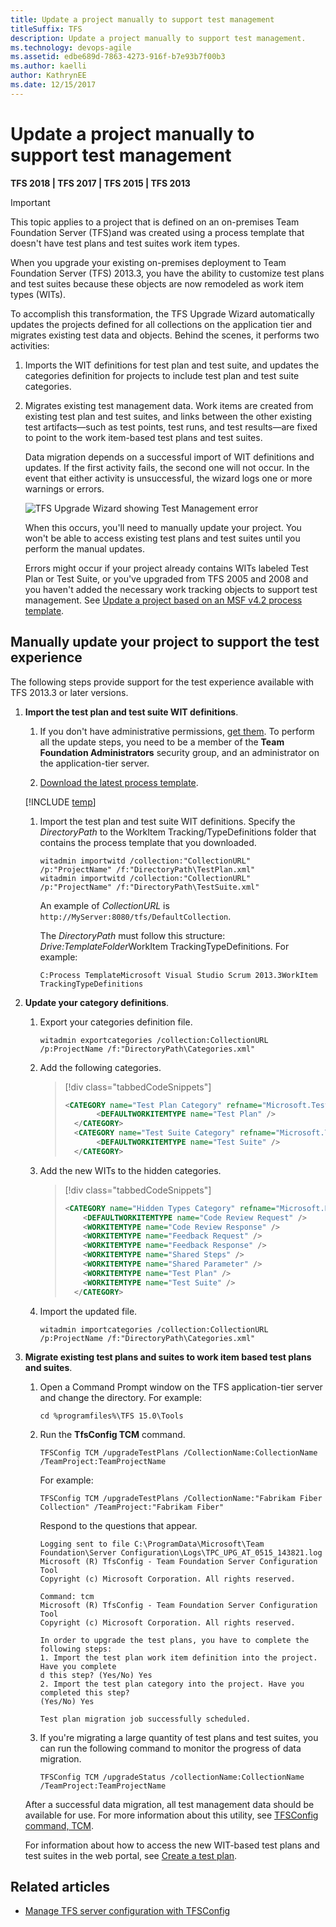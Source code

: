 ```yaml
---
title: Update a project manually to support test management
titleSuffix: TFS
description: Update a project manually to support test management.
ms.technology: devops-agile
ms.assetid: edbe689d-7863-4273-916f-b7e93b7f00b3
ms.author: kaelli
author: KathrynEE
ms.date: 12/15/2017
---
```


# Update a project manually to support test management

**TFS 2018 | TFS 2017 | TFS 2015 | TFS 2013**

> [!IMPORTANT]  
> This topic applies to a project that is defined on an on-premises Team Foundation Server (TFS)and was created using a process template that doesn't have test plans and test suites work item types.

When you upgrade your existing on-premises deployment to Team Foundation Server (TFS) 2013.3, you have the ability to customize test plans and test suites because these objects are now remodeled as work item types (WITs).

To accomplish this transformation, the TFS Upgrade Wizard automatically updates the projects defined for all collections on the application tier and migrates existing test data and objects. Behind the scenes, it performs two activities:

1. Imports the WIT definitions for test plan and test suite, and updates the categories definition for projects to include test plan and test suite categories.

2. Migrates existing test management data. Work items are created from existing test plan and test suites, and links between the other existing test artifacts&mdash;such as test points, test runs, and test results&mdash;are fixed to point to the work item-based test plans and test suites.

   Data migration depends on a successful import of WIT definitions and updates. If the first activity fails, the second one will not occur. In the event that either activity is unsuccessful, the wizard logs one or more warnings or errors.

   ![TFS Upgrade Wizard showing Test Management error](media/alm_upg_errortestmanagement.png "ALM_UPG_ErrorTestManagement")

   When this occurs, you'll need to manually update your project. You won't be able to access existing test plans and test suites until you perform the manual updates.

   Errors might occur if your project already contains WITs labeled Test Plan or Test Suite, or you've upgraded from TFS 2005 and 2008 and you haven't added the necessary work tracking objects to support test management. See [Update a project based on an MSF v4.2 process template](update-a-team-project-v4-dot-2-process-template.md).

## Manually update your project to support the test experience

The following steps provide support for the test experience available with TFS 2013.3 or later versions.

1. **Import the test plan and test suite WIT definitions**.

   1. If you don't have administrative permissions, [get them](../../organizations/security/set-project-collection-level-permissions.md). To perform all the update steps, you need to be a member of the **Team Foundation Administrators** security group, and an administrator on the application-tier server.

   1. [Download the latest process template](../../boards/work-items/guidance/manage-process-templates.md).

   [!INCLUDE [temp](../../includes/witadmin-run-tool-example.md)]

   1. Import the test plan and test suite WIT definitions. Specify the _DirectoryPath_ to the WorkItem Tracking/TypeDefinitions folder that contains the process template that you downloaded.

      ```
      witadmin importwitd /collection:"CollectionURL" /p:"ProjectName" /f:"DirectoryPath\TestPlan.xml"
      witadmin importwitd /collection:"CollectionURL" /p:"ProjectName" /f:"DirectoryPath\TestSuite.xml"
      ```

      An example of _CollectionURL_ is `http://MyServer:8080/tfs/DefaultCollection`.

      The _DirectoryPath_ must follow this structure: *Drive:TemplateFolder*WorkItem TrackingTypeDefinitions. For example:

      `C:Process TemplateMicrosoft Visual Studio Scrum 2013.3WorkItem TrackingTypeDefinitions`

2. **Update your category definitions**.

   1. Export your categories definition file.

      ```
      witadmin exportcategories /collection:CollectionURL /p:ProjectName /f:"DirectoryPath\Categories.xml"
      ```

   2. Add the following categories.

      > [!div class="tabbedCodeSnippets"]
      >
      > ```XML
      > <CATEGORY name="Test Plan Category" refname="Microsoft.TestPlanCategory">
      >        <DEFAULTWORKITEMTYPE name="Test Plan" />
      >   </CATEGORY>
      >   <CATEGORY name="Test Suite Category" refname="Microsoft.TestSuiteCategory">
      >        <DEFAULTWORKITEMTYPE name="Test Suite" />
      >   </CATEGORY>
      > ```

   3. Add the new WITs to the hidden categories.

      > [!div class="tabbedCodeSnippets"]
      >
      > ```XML
      > <CATEGORY name="Hidden Types Category" refname="Microsoft.HiddenCategory">
      >     <DEFAULTWORKITEMTYPE name="Code Review Request" />
      >     <WORKITEMTYPE name="Code Review Response" />
      >     <WORKITEMTYPE name="Feedback Request" />
      >     <WORKITEMTYPE name="Feedback Response" />
      >     <WORKITEMTYPE name="Shared Steps" />
      >     <WORKITEMTYPE name="Shared Parameter" />
      >     <WORKITEMTYPE name="Test Plan" />
      >     <WORKITEMTYPE name="Test Suite" />
      >   </CATEGORY>
      > ```

   4. Import the updated file.

      ```
      witadmin importcategories /collection:CollectionURL /p:ProjectName /f:"DirectoryPath\Categories.xml"
      ```

3. **Migrate existing test plans and suites to work item based test plans and suites**.

   1. Open a Command Prompt window on the TFS application-tier server and change the directory. For example:

      ```
      cd %programfiles%\TFS 15.0\Tools
      ```

   2. Run the **TfsConfig TCM** command.

      ```
      TFSConfig TCM /upgradeTestPlans /CollectionName:CollectionName /TeamProject:TeamProjectName
      ```

      For example:

      `TFSConfig TCM /upgradeTestPlans /CollectionName:"Fabrikam Fiber Collection" /TeamProject:"Fabrikam Fiber"`

      Respond to the questions that appear.

      ```
      Logging sent to file C:\ProgramData\Microsoft\Team Foundation\Server Configuration\Logs\TPC_UPG_AT_0515_143821.log
      Microsoft (R) TfsConfig - Team Foundation Server Configuration Tool
      Copyright (c) Microsoft Corporation. All rights reserved.

      Command: tcm
      Microsoft (R) TfsConfig - Team Foundation Server Configuration Tool
      Copyright (c) Microsoft Corporation. All rights reserved.

      In order to upgrade the test plans, you have to complete the following steps:
      1. Import the test plan work item definition into the project. Have you complete
      d this step? (Yes/No) Yes
      2. Import the test plan category into the project. Have you completed this step?
      (Yes/No) Yes

      Test plan migration job successfully scheduled.

      ```

   3. If you're migrating a large quantity of test plans and test suites, you can run the following command to monitor the progress of data migration.

      ```
      TFSConfig TCM /upgradeStatus /collectionName:CollectionName /TeamProject:TeamProjectName
      ```

   After a successful data migration, all test management data should be available for use. For more information about this utility, see [TFSConfig command, TCM](/azure/devops/server/command-line/tfsconfig-cmd#tcm).

   For information about how to access the new WIT-based test plans and test suites in the web portal, see [Create a test plan](../../test/create-a-test-plan.md).

## Related articles

- [Manage TFS server configuration with TFSConfig](/azure/devops/server/command-line/tfsconfig-cmd)
